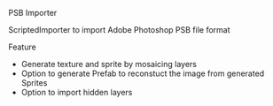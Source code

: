 ﻿PSB Importer

ScriptedImporter to import Adobe Photoshop PSB file format

Feature
- Generate texture and sprite by mosaicing layers
- Option to generate Prefab to reconstuct the image from generated Sprites
- Option to import hidden layers

